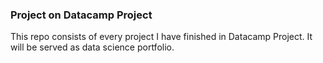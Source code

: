 ### Project on Datacamp Project

This repo consists of every project I have finished in Datacamp Project. It will be served as data science portfolio.

